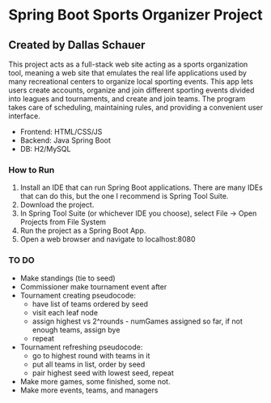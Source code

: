 # Spring Boot Sports Organizer Project
## Created by Dallas Schauer

This project acts as a full-stack web site acting as a sports organization tool, meaning
a web site that emulates the real life applications used by many recreational centers to
organize local sporting events. This app lets users create accounts, organize and join 
different sporting events divided into leagues and tournaments, and create and join teams.
The program takes care of scheduling, maintaining rules, and providing a convenient
user interface.

- Frontend: HTML/CSS/JS
- Backend: Java Spring Boot
- DB: H2/MySQL

### How to Run

1. Install an IDE that can run Spring Boot applications. There are many IDEs that can do this,
but the one I recommend is Spring Tool Suite.
2. Download the project.
3. In Spring Tool Suite (or whichever IDE you choose), select File -> Open Projects from File System
4. Run the project as a Spring Boot App.
5. Open a web browser and navigate to localhost:8080


### TO DO

- Make standings (tie to seed)
- Commissioner make tournament event after
- Tournament creating pseudocode:
	- have list of teams ordered by seed
	- visit each leaf node
	- assign highest vs 2^rounds - numGames assigned so far,
	if not enough teams, assign bye
	- repeat
- Tournament refreshing pseudocode:
	- go to highest round with teams in it
	- put all teams in list, order by seed
	- pair highest seed with lowest seed, repeat
- Make more games, some finished, some not.
- Make more events, teams, and managers